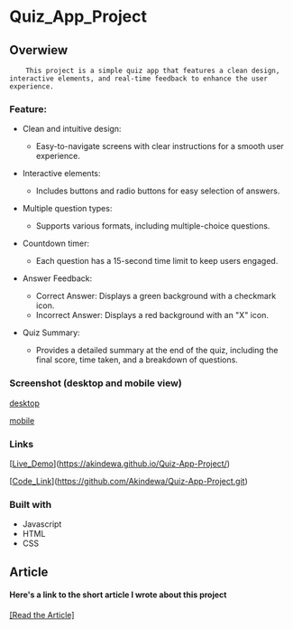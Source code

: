 #  Quiz_App_Project


  

## Overwiew
        This project is a simple quiz app that features a clean design, interactive elements, and real-time feedback to enhance the user experience.


   ### Feature:

  - Clean and intuitive design: 
       - Easy-to-navigate screens with clear instructions for a smooth user experience.
       
       
  - Interactive elements:
       -  Includes buttons and radio buttons for easy selection of answers.

  - Multiple question types:
       -  Supports various formats, including multiple-choice questions.

  - Countdown timer: 
       - Each question has a 15-second time limit to keep users engaged.

  - Answer Feedback:
       -  Correct Answer: Displays a green background with a checkmark icon.
       -  Incorrect Answer: Displays a red background with an "X" icon.

  -  Quiz Summary: 
       -  Provides a detailed summary at the end of the quiz, including the final score, time taken, and a breakdown of questions.




### Screenshot (desktop and mobile view)

  [desktop](./Images/desktopView.jpg)

  [mobile](./Images/mobileView.jpg)




### Links


[[Live_Demo]()](https://akindewa.github.io/Quiz-App-Project/)

[[Code_Link]()](https://github.com/Akindewa/Quiz-App-Project.git)




### Built with

  - Javascript
  - HTML
  - CSS




## Article

#### Here's a link to the short article I wrote about this project

[[Read the Article]](https://hashnode.com/edit/cm0b53plp00000ammghizehm3)

